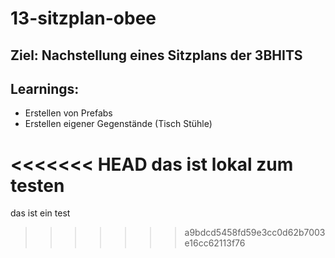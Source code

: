 # 13-sitzplan-obee

## Ziel: Nachstellung eines Sitzplans der 3BHITS


## Learnings:

* Erstellen von Prefabs
* Erstellen eigener Gegenstände (Tisch Stühle)

<<<<<<< HEAD
das ist lokal zum testen
=======

das ist ein test
>>>>>>> a9bdcd5458fd59e3cc0d62b7003e16cc62113f76
